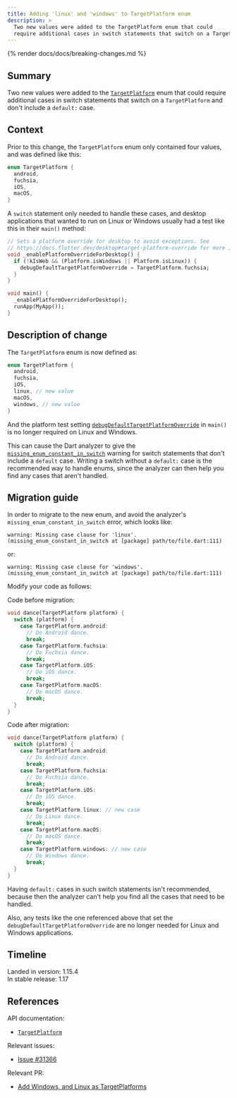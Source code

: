 ```yaml
---
title: Adding 'linux' and 'windows' to TargetPlatform enum
description: >
  Two new values were added to the TargetPlatform enum that could
  require additional cases in switch statements that switch on a TargetPlatform.
---
```


{% render docs/docs/breaking-changes.md %}

## Summary

Two new values were added to the [`TargetPlatform`][] enum
that could require additional cases in switch statements that
switch on a `TargetPlatform` and don't include a `default:` case.

## Context

Prior to this change, the `TargetPlatform` enum only contained four values,
and was defined like this:

```dart
enum TargetPlatform {
  android,
  fuchsia,
  iOS,
  macOS,
}
```

A `switch` statement only needed to handle these cases,
and desktop applications that wanted to run on Linux or
Windows usually had a test like this in their
`main()` method:

```dart
// Sets a platform override for desktop to avoid exceptions. See
// https://docs.flutter.dev/desktop#target-platform-override for more info.
void _enablePlatformOverrideForDesktop() {
  if (!kIsWeb && (Platform.isWindows || Platform.isLinux)) {
    debugDefaultTargetPlatformOverride = TargetPlatform.fuchsia;
  }
}

void main() {
  _enablePlatformOverrideForDesktop();
  runApp(MyApp());
}
```

## Description of change

The `TargetPlatform` enum is now defined as:

```dart
enum TargetPlatform {
  android,
  fuchsia,
  iOS,
  linux, // new value
  macOS,
  windows, // new value
}
```

And the platform test setting
[`debugDefaultTargetPlatformOverride`][] in `main()`
is no longer required on Linux and Windows.

This can cause the Dart analyzer to give the
[`missing_enum_constant_in_switch`][] warning for
switch statements that don't include a `default` case.
Writing a switch without a `default:` case is the
recommended way to handle enums, since the analyzer
can then help you find any cases that aren't handled.

## Migration guide

In order to migrate to the new enum, and avoid the analyzer's
`missing_enum_constant_in_switch` error, which looks like:

```plaintext
warning: Missing case clause for 'linux'. (missing_enum_constant_in_switch at [package] path/to/file.dart:111)
```

or:

```plaintext
warning: Missing case clause for 'windows'. (missing_enum_constant_in_switch at [package] path/to/file.dart:111)
```

Modify your code as follows:

Code before migration:

```dart
void dance(TargetPlatform platform) {
  switch (platform) {
    case TargetPlatform.android:
      // Do Android dance.
      break;
    case TargetPlatform.fuchsia:
      // Do Fuchsia dance.
      break;
    case TargetPlatform.iOS:
      // Do iOS dance.
      break;
    case TargetPlatform.macOS:
      // Do macOS dance.
      break;
  }
}
```

Code after migration:

```dart
void dance(TargetPlatform platform) {
  switch (platform) {
    case TargetPlatform.android:
      // Do Android dance.
      break;
    case TargetPlatform.fuchsia:
      // Do Fuchsia dance.
      break;
    case TargetPlatform.iOS:
      // Do iOS dance.
      break;
    case TargetPlatform.linux: // new case
      // Do Linux dance.
      break;
    case TargetPlatform.macOS:
      // Do macOS dance.
      break;
    case TargetPlatform.windows: // new case
      // Do Windows dance.
      break;
  }
}
```

Having `default:` cases in such switch statements isn't
recommended, because then the analyzer can't help you find
all the cases that need to be handled.

Also, any tests like the one referenced above that set the
`debugDefaultTargetPlatformOverride` are no longer needed
for Linux and Windows applications.

## Timeline

Landed in version: 1.15.4<br>
In stable release: 1.17

## References

API documentation:

* [`TargetPlatform`][]

Relevant issues:

* [Issue #31366][]

Relevant PR:

* [Add Windows, and Linux as TargetPlatforms][]

[Add Windows, and Linux as TargetPlatforms]: {{site.repo.flutter}}/pull/51519
[`debugDefaultTargetPlatformOverride`]: {{site.api}}/flutter/foundation/debugDefaultTargetPlatformOverride.html
[Issue #31366]: {{site.repo.flutter}}/issues/31366
[`missing_enum_constant_in_switch`]: {{site.dart-site}}/tools/diagnostic-messages#missing_enum_constant_in_switch
[`TargetPlatform`]: {{site.api}}/flutter/foundation/TargetPlatform-class.html
